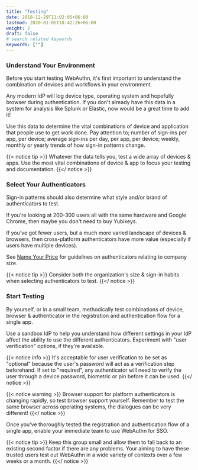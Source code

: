 ```yaml
---
title: "Testing"
date: 2018-12-29T11:02:05+06:00
lastmod: 2020-01-05T10:42:26+06:00
weight: 2
draft: false
# search related keywords
keywords: [""]
---
```


### Understand Your Environment

Before you start testing WebAuthn, it's first important to understand the combination of devices and workflows in your environment.

Any modern IdP will log device type, operating system and hopefully browser during authentication. If you don't already have this data in a system for analysis like Splunk or Elastic, now would be a great time to add it!

Use this data to determine the vital combinations of device and application that people use to get work done. Pay attention to; number of sign-ins per app, per device; average sign-ins per day, per app, per device; weekly, monthly or yearly trends of how sign-in patterns change.

{{< notice tip >}}
Whatever the data tells you, test a wide array of devices & apps. Use the most vital combinations of device & app to focus your testing and documentation.
{{</ notice >}}

### Select Your Authenticators

Sign-in patterns should also determine what style and/or brand of authenticators to test.

If you're looking at 200-300 users all with the same hardware and Google Chrome, then maybe you don't need to buy Yubikeys.

If you've got fewer users, but a much more varied landscape of devices & browsers, then cross-platform authenticators have more value (especially if users have multiple devices).

See [Name Your Price](/leaders/5-name-your-price/) for guidelines on authenticators relating to company size.

{{< notice tip >}}
Consider both the organization's size & sign-in habits when selecting authenticators to test.
{{</ notice >}}

### Start Testing

By yourself, or in a small team, methodically test combinations of device, browser & authenticator in the registration and authentication flow for a single app.

Use a sandbox IdP to help you understand how different settings in your IdP affect the ability to use the different authenticators. Experiment with "user verification" options, if they're available.

{{< notice info >}}
It's acceptable for user verification to be set as "optional" because the user's password will act as a verification step beforehand. If set to "required", any authenticator will need to verify the user through a device password, biometric or pin before it can be used.
{{</ notice >}}

{{< notice warning >}}
Browser support for platform authenticators is changing rapidly, so test browser support yourself. Remember to test the same browser across operating systems, the dialogues can be very different!
{{</ notice >}}

Once you've thoroughly tested the registration and authentication flow of a single app, enable your immediate team to use WebAuthn for SSO.

{{< notice tip >}}
Keep this group small and allow them to fall back to an existing second factor if there are any problems. Your aiming to have these trusted users test out WebAuthn in a wide variety of contexts over a few weeks or a month.
{{</ notice >}}
